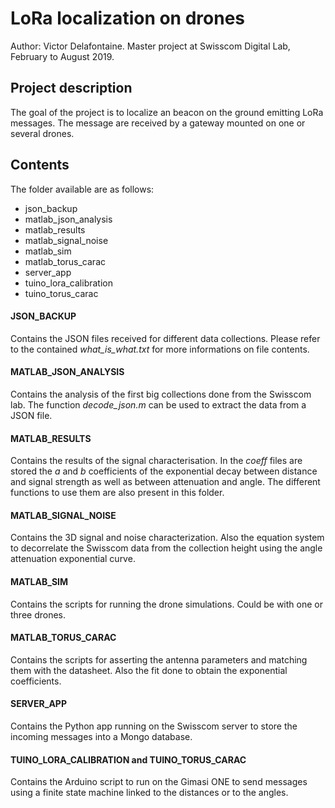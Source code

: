 # LoRa localization on drones

Author: Victor Delafontaine.
Master project at Swisscom Digital Lab, February to August 2019.


## Project description

The goal of the project is to localize an beacon on the ground emitting LoRa messages. The message are received by a gateway mounted on one or several drones.

## Contents

The folder available are as follows:
-  json_backup
- matlab_json_analysis
- matlab_results
- matlab_signal_noise
- matlab_sim
- matlab_torus_carac
- server_app
- tuino_lora_calibration
- tuino_torus_carac

#### JSON_BACKUP
Contains the JSON files received for different data collections. Please refer to the contained *what\_is\_what.txt* for more informations on file contents.

#### MATLAB_JSON_ANALYSIS
Contains the analysis of the first big collections done from the Swisscom lab. The function *decode\_json.m* can be used to extract the data from a JSON file.

#### MATLAB_RESULTS
Contains the results of the signal characterisation. In the *coeff* files are stored the *a* and *b*  coefficients of the exponential decay between distance and signal strength as well as between attenuation and angle. The different functions to use them are also present in this folder.

#### MATLAB_SIGNAL_NOISE
Contains the 3D signal and noise characterization.  Also the equation system to decorrelate the Swisscom data from the collection height using the angle attenuation exponential curve.

#### MATLAB_SIM
Contains the scripts for running the drone simulations. Could be with one or three drones.

#### MATLAB_TORUS_CARAC
Contains the scripts for asserting the antenna parameters and matching them with the datasheet. Also the fit done to obtain the exponential coefficients.

#### SERVER_APP
Contains the Python app running on the Swisscom server to store the incoming messages into a Mongo database.

#### TUINO_LORA_CALIBRATION and TUINO_TORUS_CARAC
Contains the Arduino script to run on the Gimasi ONE to send messages using a finite state machine linked to the distances or to the angles.
